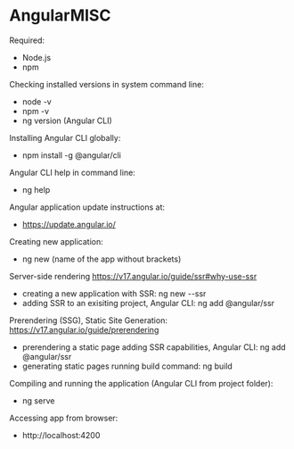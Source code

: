 # AngularMISC

Required:
- Node.js
- npm

Checking installed versions in system command line:
- node -v
- npm -v
- ng version (Angular CLI)

Installing Angular CLI globally:
- npm install -g @angular/cli

Angular CLI help in command line:
- ng help

Angular application update instructions at:
- https://update.angular.io/

Creating new application:
- ng new (name of the app without brackets)

Server-side rendering https://v17.angular.io/guide/ssr#why-use-ssr
- creating a new application with SSR: ng new --ssr
- adding SSR to an exisiting project, Angular CLI: ng add @angular/ssr

Prerendering (SSG), Static Site Generation: https://v17.angular.io/guide/prerendering
- prerendering a static page adding SSR capabilities, Angular CLI: ng add @angular/ssr
- generating static pages running build command: ng build

Compiling and running the application (Angular CLI from project folder):
- ng serve

Accessing app from browser:
- http://localhost:4200